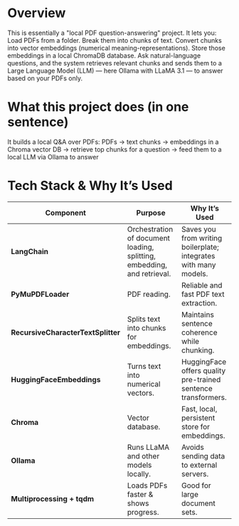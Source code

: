 # Overview
This is essentially a "local PDF question-answering" project.
It lets you:
Load PDFs from a folder.
Break them into chunks of text.
Convert chunks into vector embeddings (numerical meaning-representations).
Store those embeddings in a local ChromaDB database.
Ask natural-language questions, and the system retrieves relevant chunks and sends them to a Large Language Model (LLM) — here Ollama with LLaMA 3.1 — to answer based on your PDFs only.

# What this project does (in one sentence)
It builds a local Q&A over PDFs: PDFs → text chunks → embeddings in a Chroma vector DB → retrieve top chunks for a question → feed them to a local LLM via Ollama to answer

# Tech Stack & Why It’s Used
| Component                          | Purpose                                                                 | Why It’s Used                                                    |
| ---------------------------------- | ----------------------------------------------------------------------- | ---------------------------------------------------------------- |
| **LangChain**                      | Orchestration of document loading, splitting, embedding, and retrieval. | Saves you from writing boilerplate; integrates with many models. |
| **PyMuPDFLoader**                  | PDF reading.                                                            | Reliable and fast PDF text extraction.                           |
| **RecursiveCharacterTextSplitter** | Splits text into chunks for embeddings.                                 | Maintains sentence coherence while chunking.                     |
| **HuggingFaceEmbeddings**          | Turns text into numerical vectors.                                      | HuggingFace offers quality pre-trained sentence transformers.    |
| **Chroma**                         | Vector database.                                                        | Fast, local, persistent store for embeddings.                    |
| **Ollama**                         | Runs LLaMA and other models locally.                                    | Avoids sending data to external servers.                         |
| **Multiprocessing + tqdm**         | Loads PDFs faster & shows progress.                                     | Good for large document sets.                                    |

